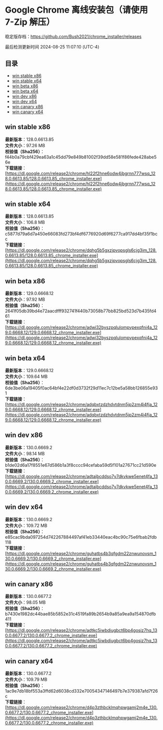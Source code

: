 # Google Chrome 离线安装包（请使用 7-Zip 解压）
稳定版存档：<https://github.com/Bush2021/chrome_installer/releases>

最后检测更新时间
2024-08-25 11:07:10 (UTC-4)


## 目录
* [win stable x86](https://github.com/Bush2021/chrome_installer?tab=readme-ov-file#win-stable-x86)
* [win stable x64](https://github.com/Bush2021/chrome_installer?tab=readme-ov-file#win-stable-x64)
* [win beta x86](https://github.com/Bush2021/chrome_installer?tab=readme-ov-file#win-beta-x86)
* [win beta x64](https://github.com/Bush2021/chrome_installer?tab=readme-ov-file#win-beta-x64)
* [win dev x86](https://github.com/Bush2021/chrome_installer?tab=readme-ov-file#win-dev-x86)
* [win dev x64](https://github.com/Bush2021/chrome_installer?tab=readme-ov-file#win-dev-x64)
* [win canary x86](https://github.com/Bush2021/chrome_installer?tab=readme-ov-file#win-canary-x86)
* [win canary x64](https://github.com/Bush2021/chrome_installer?tab=readme-ov-file#win-canary-x64)

## win stable x86
**最新版本**：128.0.6613.85  
**文件大小**：97.26 MB  
**校验值（Sha256）**：f44b0a79cbf429ea63a1c45dd79e849b81002f39dd58e581f86fede428abe56e  
**下载链接**：[https://dl.google.com/release2/chrome/hl22f2hne6odw4jbgrnn777wsq_128.0.6613.85/128.0.6613.85_chrome_installer.exe](https://dl.google.com/release2/chrome/hl22f2hne6odw4jbgrnn777wsq_128.0.6613.85/128.0.6613.85_chrome_installer.exe)  

## win stable x64
**最新版本**：128.0.6613.85  
**文件大小**：106.8 MB  
**校验值（Sha256）**：c5877d79a6d7a450e66083fd273bf4df6776920d69f6277ca917dd4bf35f1bcc  
**下载链接**：[https://dl.google.com/release2/chrome/dqhg5b5gxzjpvopsgls6cjg3im_128.0.6613.85/128.0.6613.85_chrome_installer.exe](https://dl.google.com/release2/chrome/dqhg5b5gxzjpvopsgls6cjg3im_128.0.6613.85/128.0.6613.85_chrome_installer.exe)  

## win beta x86
**最新版本**：129.0.6668.12  
**文件大小**：97.92 MB  
**校验值（Sha256）**：2641f05db39bd4e72aacdfff932741f440b73058b77bb825bd523d7b435fd461  
**下载链接**：[https://dl.google.com/release2/chrome/adwi32byszpqlulompvpexqfni4a_129.0.6668.12/129.0.6668.12_chrome_installer.exe](https://dl.google.com/release2/chrome/adwi32byszpqlulompvpexqfni4a_129.0.6668.12/129.0.6668.12_chrome_installer.exe)  

## win beta x64
**最新版本**：129.0.6668.12  
**文件大小**：109.64 MB  
**校验值（Sha256）**：6de3be06a19405f0ac64bf4e22df0d3732f29d11ec7c12be5a58bb126855e931  
**下载链接**：[https://dl.google.com/release2/chrome/adqbxtzdzhdvtdnm5jp2zm4i4fja_129.0.6668.12/129.0.6668.12_chrome_installer.exe](https://dl.google.com/release2/chrome/adqbxtzdzhdvtdnm5jp2zm4i4fja_129.0.6668.12/129.0.6668.12_chrome_installer.exe)  

## win dev x86
**最新版本**：130.0.6669.2  
**文件大小**：98.14 MB  
**校验值（Sha256）**：b1de02d6a17f8551e67d586b1a3f8cccc94cefaba59d5f101a27671cc21d590e  
**下载链接**：[https://dl.google.com/release2/chrome/adtajbcddso7y7dkvkwe5enet4fa_130.0.6669.2/130.0.6669.2_chrome_installer.exe](https://dl.google.com/release2/chrome/adtajbcddso7y7dkvkwe5enet4fa_130.0.6669.2/130.0.6669.2_chrome_installer.exe)  

## win dev x64
**最新版本**：130.0.6669.2  
**文件大小**：109.72 MB  
**校验值（Sha256）**：e85cac9bda097254d742267884497af41eb33440eac4bc90c75e6fbab2fdb118  
**下载链接**：[https://dl.google.com/release2/chrome/guhatbs4b3qfgdm22znwunovsm_130.0.6669.2/130.0.6669.2_chrome_installer.exe](https://dl.google.com/release2/chrome/guhatbs4b3qfgdm22znwunovsm_130.0.6669.2/130.0.6669.2_chrome_installer.exe)  

## win canary x86
**最新版本**：130.0.6677.2  
**文件大小**：98.05 MB  
**校验值（Sha256）**：b7430e1982dc44bae85b5852e31c4519fa89b2654b9a85a9ea9a154870dfb411  
**下载链接**：[https://dl.google.com/release2/chrome/adtkc5iwbdiugbct6bp4gosiz7hq_130.0.6677.2/130.0.6677.2_chrome_installer.exe](https://dl.google.com/release2/chrome/adtkc5iwbdiugbct6bp4gosiz7hq_130.0.6677.2/130.0.6677.2_chrome_installer.exe)  

## win canary x64
**最新版本**：130.0.6677.2  
**文件大小**：109.79 MB  
**校验值（Sha256）**：1ac9e7db18bf553a3ffd62d6038cd332e70054347146497b7e379387afd7f26c  
**下载链接**：[https://dl.google.com/release2/chrome/d4p3zthbcklmqhpwgamj2m4e_130.0.6677.2/130.0.6677.2_chrome_installer.exe](https://dl.google.com/release2/chrome/d4p3zthbcklmqhpwgamj2m4e_130.0.6677.2/130.0.6677.2_chrome_installer.exe)  

